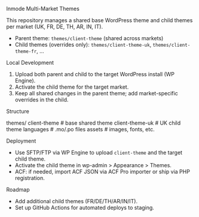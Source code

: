 Inmode Multi-Market Themes

This repository manages a shared base WordPress theme and child themes per market (UK, FR, DE, TH, AR, IN, IT).

- Parent theme: `themes/client-theme` (shared across markets)
- Child themes (overrides only): `themes/client-theme-uk`, `themes/client-theme-fr`, ...

Local Development

1. Upload both parent and child to the target WordPress install (WP Engine).
2. Activate the child theme for the target market.
3. Keep all shared changes in the parent theme; add market-specific overrides in the child.

Structure

themes/
  client-theme         # base shared theme
  client-theme-uk      # UK child theme
    languages          # .mo/.po files
    assets             # images, fonts, etc.

Deployment

- Use SFTP/FTP via WP Engine to upload `client-theme` and the target child theme.
- Activate the child theme in wp-admin > Appearance > Themes.
- ACF: if needed, import ACF JSON via ACF Pro importer or ship via PHP registration.

Roadmap

- Add additional child themes (FR/DE/TH/AR/IN/IT).
- Set up GitHub Actions for automated deploys to staging.


